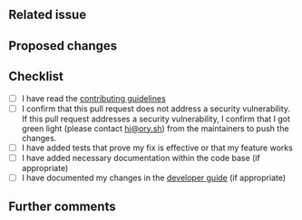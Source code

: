 ## Related issue

<!--
Please link the GitHub issue this pull request resolves in the format of `#1234`. If you discussed this change
with a maintainer, please mention her/him using the `@` syntax (e.g. `@aeneasr`).

If this change neither resolves an existing issue nor has sign-off from one of the maintainers, there is a
chance substantial changes will be requested or that the changes will be rejected.

You can discuss changes with maintainers either in the [ORY Community Forums](https://community.ory.sh/) or
join the [ORY Chat](https://www.ory.sh/chat).
-->

## Proposed changes

<!--
Describe the big picture of your changes here to communicate to the maintainers why we should accept this pull request.
-->

## Checklist

<!--
Put an `x` in the boxes that apply. You can also fill these out after creating the PR. If you're unsure about any of
them, don't hesitate to ask. We're here to help! This is simply a reminder of what we are going to look for before merging your code.
-->

- [ ] I have read the [contributing guidelines](CONTRIBUTING.md)
- [ ] I confirm that this pull request does not address a security vulnerability. If this pull request addresses a security
vulnerability, I confirm that I got green light (please contact [hi@ory.sh](mailto:hi@ory.sh)) from the maintainers to push the changes.
- [ ] I have added tests that prove my fix is effective or that my feature works
- [ ] I have added necessary documentation within the code base (if appropriate)
- [ ] I have documented my changes in the [developer guide](https://github.com/ory/docs) (if appropriate)

## Further comments

<!--
If this is a relatively large or complex change, kick off the discussion by explaining why you chose the solution
you did and what alternatives you considered, etc...
-->
